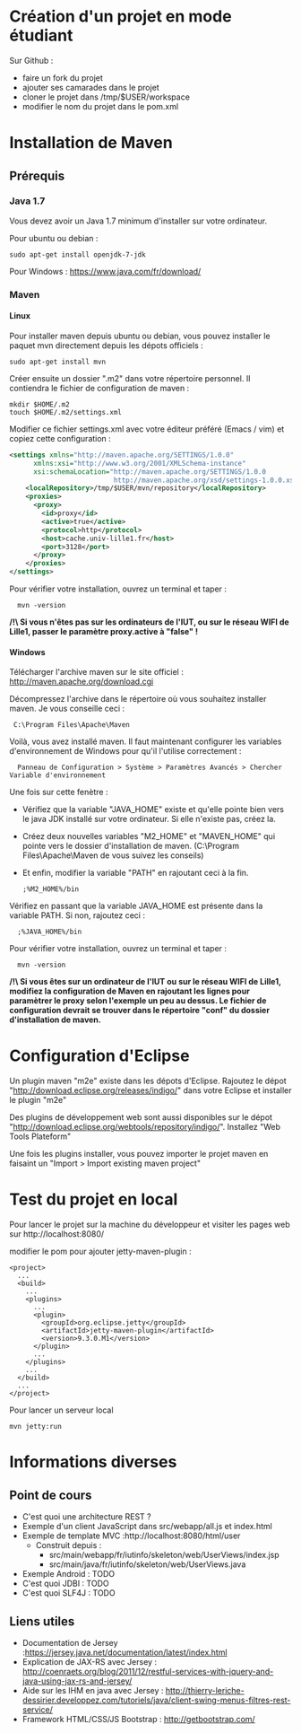 # Création d'un projet en mode étudiant
Sur Github :
- faire un fork du projet 
- ajouter ses camarades dans le projet
- cloner le projet dans /tmp/$USER/workspace
- modifier le nom du projet dans le pom.xml

# Installation de Maven
## Prérequis
### Java 1.7
Vous devez avoir un Java 1.7 minimum d'installer sur votre ordinateur.

Pour ubuntu ou debian :

    sudo apt-get install openjdk-7-jdk

Pour Windows : https://www.java.com/fr/download/

### Maven
#### Linux
Pour installer maven depuis ubuntu ou debian, vous pouvez installer le paquet mvn directement depuis les dépots officiels :

    sudo apt-get install mvn

Créer ensuite un dossier ".m2" dans votre répertoire personnel. Il contiendra le fichier de configuration de maven :

```
mkdir $HOME/.m2
touch $HOME/.m2/settings.xml
```

Modifier ce fichier settings.xml avec votre éditeur préféré (Emacs / vim) et copiez cette configuration :

```xml
<settings xmlns="http://maven.apache.org/SETTINGS/1.0.0"
      xmlns:xsi="http://www.w3.org/2001/XMLSchema-instance"
      xsi:schemaLocation="http://maven.apache.org/SETTINGS/1.0.0
                          http://maven.apache.org/xsd/settings-1.0.0.xsd">
    <localRepository>/tmp/$USER/mvn/repository</localRepository>
    <proxies>
      <proxy>
        <id>proxy</id>
        <active>true</active>
        <protocol>http</protocol>
        <host>cache.univ-lille1.fr</host>
        <port>3128</port>
      </proxy>
    </proxies>
</settings>
```

Pour vérifier votre installation, ouvrez un terminal et taper :
  
      mvn -version


**/!\ Si vous n'êtes pas sur les ordinateurs de l'IUT, ou sur le réseau WIFI de Lille1, passer le paramètre proxy.active à "false" !**

#### Windows
Télécharger l'archive maven sur le site officiel : http://maven.apache.org/download.cgi

Décompressez l'archive dans le répertoire où vous souhaitez installer maven.
Je vous conseille ceci : 

     C:\Program Files\Apache\Maven

Voilà, vous avez installé maven. Il faut maintenant configurer les variables d'environnement de Windows pour qu'il l'utilise correctement :

      Panneau de Configuration > Système > Paramètres Avancés > Chercher Variable d'environnement

Une fois sur cette fenètre :
- Vérifiez que la variable "JAVA_HOME" existe et qu'elle pointe bien vers le java JDK installé sur votre ordinateur. Si elle n'existe pas, créez la.
- Créez deux nouvelles variables "M2_HOME" et "MAVEN_HOME" qui pointe vers le dossier d'installation de maven. (C:\Program Files\Apache\Maven de vous suivez les conseils)
- Et enfin, modifier la variable "PATH" en rajoutant ceci à la fin.

      ;%M2_HOME%/bin

Vérifiez en passant que la variable JAVA_HOME est présente dans la variable PATH. Si non, rajoutez ceci :

      ;%JAVA_HOME%/bin

Pour vérifier votre installation, ouvrez un terminal et taper :
  
      mvn -version


**/!\ Si vous êtes sur un ordinateur de l'IUT ou sur le réseau WIFI de Lille1, modifiez la configuration de Maven en rajoutant les lignes pour paramètrer le proxy selon l'exemple un peu au dessus. Le fichier de configuration devrait se trouver dans le répertoire "conf" du dossier d'installation de maven.**

# Configuration d'Eclipse
Un plugin maven "m2e" existe dans les dépots d'Eclipse.
Rajoutez le dépot "http://download.eclipse.org/releases/indigo/" dans votre Eclipse et installer le plugin "m2e"

Des plugins de développement web sont aussi disponibles sur le dépot "http://download.eclipse.org/webtools/repository/indigo/". Installez "Web Tools Plateform"

Une fois les plugins installer, vous pouvez importer le projet maven en faisaint un "Import > Import existing maven project"

# Test du projet en local 
Pour lancer le projet sur la machine du développeur et visiter les pages web sur http://localhost:8080/

modifier le pom pour ajouter jetty-maven-plugin :

    <project>
      ...
      <build>
        ...
        <plugins>
          ...
          <plugin>
            <groupId>org.eclipse.jetty</groupId>
            <artifactId>jetty-maven-plugin</artifactId>
            <version>9.3.0.M1</version>
          </plugin>
          ...
        </plugins>
        ...
      </build>
      ...
    </project>

Pour lancer un serveur local

    mvn jetty:run


# Informations diverses
## Point de cours
- C'est quoi une architecture REST ?
- Exemple d'un client JavaScript dans src/webapp/all.js et index.html
- Exemple de template MVC :http://localhost:8080/html/user
  - Construit depuis : 
    - src/main/webapp/fr/iutinfo/skeleton/web/UserViews/index.jsp 
    - src/main/java/fr/iutinfo/skeleton/web/UserViews.java
- Exemple Android : TODO
- C'est quoi JDBI : TODO
- C'est quoi SLF4J : TODO

## Liens utiles
- Documentation de Jersey :https://jersey.java.net/documentation/latest/index.html  
- Explication de JAX-RS avec Jersey : http://coenraets.org/blog/2011/12/restful-services-with-jquery-and-java-using-jax-rs-and-jersey/
- Aide sur les IHM en java avec Jersey : http://thierry-leriche-dessirier.developpez.com/tutoriels/java/client-swing-menus-filtres-rest-service/
- Framework HTML/CSS/JS Bootstrap : http://getbootstrap.com/
